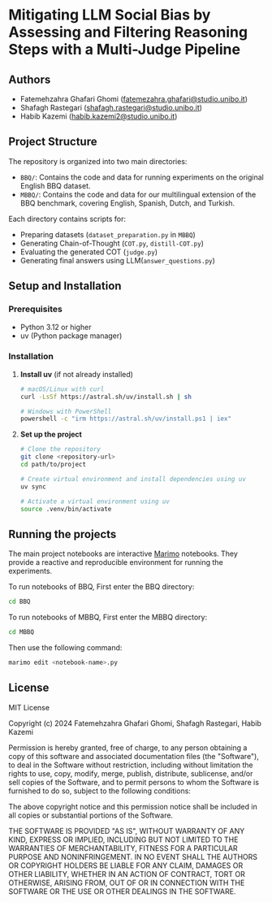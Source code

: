 # Mitigating LLM Social Bias by Assessing and Filtering Reasoning Steps with a Multi-Judge Pipeline

## Authors

- Fatemehzahra Ghafari Ghomi (<fatemezahra.ghafari@studio.unibo.it>)
- Shafagh Rastegari (<shafagh.rastegari@studio.unibo.it>)
- Habib Kazemi (<habib.kazemi2@studio.unibo.it>)

## Project Structure

The repository is organized into two main directories:

- `BBQ/`: Contains the code and data for running experiments on the original English BBQ dataset.
- `MBBQ/`: Contains the code and data for our multilingual extension of the BBQ benchmark, covering English, Spanish, Dutch, and Turkish.

Each directory contains scripts for:

- Preparing datasets (`dataset_preparation.py` in `MBBQ`)
- Generating Chain-of-Thought (`COT.py`, `distill-COT.py`)
- Evaluating the generated COT (`judge.py`)
- Generating final answers using LLM(`answer_questions.py`)

## Setup and Installation

### Prerequisites

- Python 3.12 or higher
- uv (Python package manager)

### Installation

1. **Install uv** (if not already installed)

   ```bash
   # macOS/Linux with curl
   curl -LsSf https://astral.sh/uv/install.sh | sh

   # Windows with PowerShell
   powershell -c "irm https://astral.sh/uv/install.ps1 | iex"

   ```

2. **Set up the project**

   ```bash
   # Clone the repository
   git clone <repository-url>
   cd path/to/project
   
   # Create virtual environment and install dependencies using uv
   uv sync

   # Activate a virtual environment using uv
   source .venv/bin/activate
   ```

## Running the projects

The main project notebooks are interactive [Marimo](https://marimo.io/) notebooks. They provide a reactive and reproducible environment for running the experiments.

To run notebooks of BBQ, First enter the BBQ directory:

```bash
cd BBQ
```

To run notebooks of MBBQ, First enter the MBBQ directory:

```bash
cd MBBQ
```

Then use the following command:

```bash
marimo edit <notebook-name>.py
```

## License

MIT License

Copyright (c) 2024 Fatemehzahra Ghafari Ghomi, Shafagh Rastegari, Habib Kazemi

Permission is hereby granted, free of charge, to any person obtaining a copy
of this software and associated documentation files (the "Software"), to deal
in the Software without restriction, including without limitation the rights
to use, copy, modify, merge, publish, distribute, sublicense, and/or sell
copies of the Software, and to permit persons to whom the Software is
furnished to do so, subject to the following conditions:

The above copyright notice and this permission notice shall be included in all
copies or substantial portions of the Software.

THE SOFTWARE IS PROVIDED "AS IS", WITHOUT WARRANTY OF ANY KIND, EXPRESS OR
IMPLIED, INCLUDING BUT NOT LIMITED TO THE WARRANTIES OF MERCHANTABILITY,
FITNESS FOR A PARTICULAR PURPOSE AND NONINFRINGEMENT. IN NO EVENT SHALL THE
AUTHORS OR COPYRIGHT HOLDERS BE LIABLE FOR ANY CLAIM, DAMAGES OR OTHER
LIABILITY, WHETHER IN AN ACTION OF CONTRACT, TORT OR OTHERWISE, ARISING FROM,
OUT OF OR IN CONNECTION WITH THE SOFTWARE OR THE USE OR OTHER DEALINGS IN THE
SOFTWARE.
